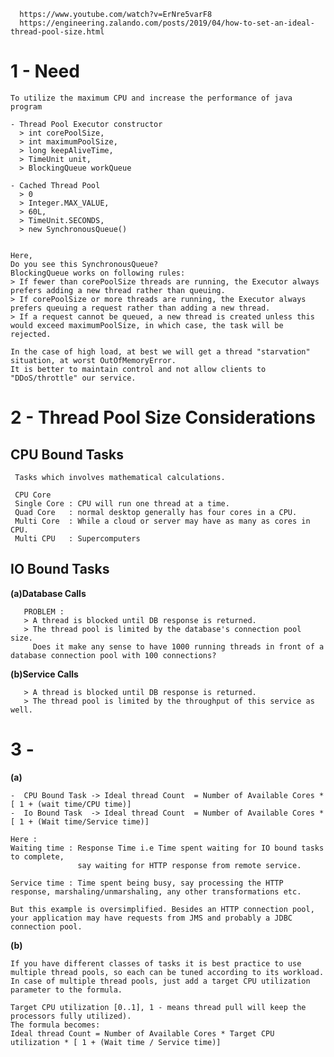 

      https://www.youtube.com/watch?v=ErNre5varF8
      https://engineering.zalando.com/posts/2019/04/how-to-set-an-ideal-thread-pool-size.html
   
   
   
# 1 - Need 
   
    To utilize the maximum CPU and increase the performance of java program
    
    - Thread Pool Executor constructor 
      > int corePoolSize,
      > int maximumPoolSize,
      > long keepAliveTime,
      > TimeUnit unit,
      > BlockingQueue workQueue 
 
    - Cached Thread Pool
      > 0
      > Integer.MAX_VALUE,
      > 60L, 
      > TimeUnit.SECONDS,
      > new SynchronousQueue()


    Here,
    Do you see this SynchronousQueue?
    BlockingQueue works on following rules:
    > If fewer than corePoolSize threads are running, the Executor always prefers adding a new thread rather than queuing.
    > If corePoolSize or more threads are running, the Executor always prefers queuing a request rather than adding a new thread.
    > If a request cannot be queued, a new thread is created unless this would exceed maximumPoolSize, in which case, the task will be rejected.

    In the case of high load, at best we will get a thread "starvation" situation, at worst OutOfMemoryError.
    It is better to maintain control and not allow clients to "DDoS/throttle" our service.


# 2 - Thread Pool Size Considerations 

## CPU Bound Tasks

     Tasks which involves mathematical calculations.
     
     CPU Core
     Single Core : CPU will run one thread at a time.
     Quad Core   : normal desktop generally has four cores in a CPU.
     Multi Core  : While a cloud or server may have as many as cores in CPU.
     Multi CPU   : Supercomputers     

## IO Bound Tasks

**(a)Database Calls**

       PROBLEM : 
       > A thread is blocked until DB response is returned.
       > The thread pool is limited by the database's connection pool size.
         Does it make any sense to have 1000 running threads in front of a database connection pool with 100 connections?
               
**(b)Service Calls**

       > A thread is blocked until DB response is returned.
       > The thread pool is limited by the throughput of this service as well.
       
     
     
# 3 - 

**(a)**

    -  CPU Bound Task -> Ideal thread Count  = Number of Available Cores * [ 1 + (wait time/CPU time)]
    -  Io Bound Task  -> Ideal thread Count  = Number of Available Cores * [ 1 + (Wait time/Service time)]
    
    Here :
    Waiting time : Response Time i.e Time spent waiting for IO bound tasks to complete, 
                   say waiting for HTTP response from remote service.
    
    Service time : Time spent being busy, say processing the HTTP response, marshaling/unmarshaling, any other transformations etc. 
    
    But this example is oversimplified. Besides an HTTP connection pool, your application may have requests from JMS and probably a JDBC connection pool.
   

**(b)**

    If you have different classes of tasks it is best practice to use multiple thread pools, so each can be tuned according to its workload.
    In case of multiple thread pools, just add a target CPU utilization parameter to the formula.

    Target CPU utilization [0..1], 1 - means thread pull will keep the processors fully utilized).
    The formula becomes:
    Ideal thread Count = Number of Available Cores * Target CPU utilization * [ 1 + (Wait time / Service time)]

